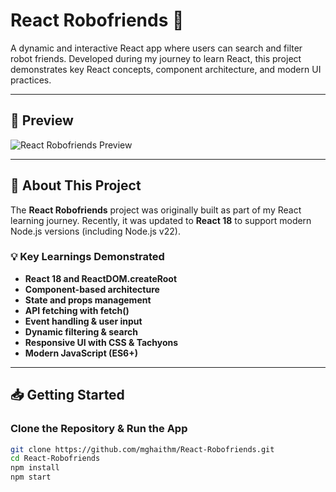 # React Robofriends 🤖

A dynamic and interactive React app where users can search and filter robot friends. Developed during my journey to learn React, this project demonstrates key React concepts, component architecture, and modern UI practices.

---

## 📸 Preview
![React Robofriends Preview](ezgif.com-gif-maker.gif)

---

## 🚀 About This Project
The **React Robofriends** project was originally built as part of my React learning journey. Recently, it was updated to **React 18** to support modern Node.js versions (including Node.js v22).

### 💡 Key Learnings Demonstrated
- **React 18 and ReactDOM.createRoot**
- **Component-based architecture**
- **State and props management**
- **API fetching with fetch()**
- **Event handling & user input**
- **Dynamic filtering & search**
- **Responsive UI with CSS & Tachyons**
- **Modern JavaScript (ES6+)**

---

## 📥 Getting Started

### Clone the Repository & Run the App
```bash
git clone https://github.com/mghaithm/React-Robofriends.git
cd React-Robofriends
npm install
npm start
